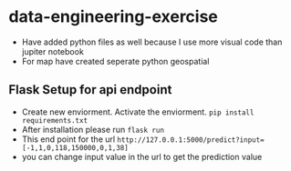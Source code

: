 # data-engineering-exercise
 - Have added python files as well because I use more visual code than jupiter notebook
 - For map have created seperate python geospatial
## Flask Setup for api endpoint
- Create new enviorment. Activate the enviorment.
 `pip install requirements.txt`
 - After installation please run `flask run`
 - This end point for the url `http://127.0.0.1:5000/predict?input=[-1,1,0,118,150000,0,1,38]`
 - you can change input value in the url to get the prediction value
